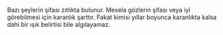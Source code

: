 Bazı şeylerin şifası zıtlıkta bulunur. Mesela gözlerin şifası veya iyi görebilmesi için karanlık şarttır. Fakat kimisi yıllar boyunca karanlıkta kalsa dahi bir ışık belirtisi bile algılayamaz.